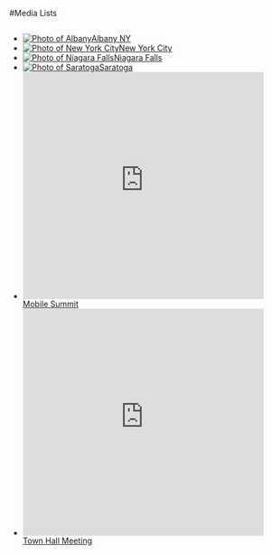 #Media Lists

<div class="row">
    <div class="large-12 columns">
        <ul class="large-block-grid-4 small-block-grid-2 image-to-list">
            <li><a class="albany" href="#"><img alt="Photo of Albany" src="../project-assets/images/media-thumbs/albany.jpg"><span>Albany NY</span></a></li>
            <li><a class="nyc" href="#"><img alt="Photo of New York City" src="../project-assets/images/media-thumbs/new-york-city.jpg"><span>New York City</span></a></li>
            <li><a class="niagara-falls" href="#"><img alt="Photo of Niagara Falls" src="../project-assets/images/media-thumbs/niagara-falls.jpg"><span>Niagara Falls</span></a></li>
            <li><a class="saratoga" href="#"><img alt="Photo of Saratoga" src="../project-assets/images/media-thumbs/saratoga.jpg"><span>Saratoga</span></a></li>
            <li class="has-video">
                <div class="video-container">
                    <iframe width="100%" height="100%" src="http://www.youtube.com/embed/EBnffd3cHVI?rel=0" frameborder="0" allowfullscreen></iframe>
                    <a href="http://www.youtube.com/watch?feature=player_embedded&v=EBnffd3cHVI&rel=0">Mobile Summit</a>
                </div>
            </li>
            <li class="has-video">
                <div class="video-container">
                    <iframe width="100%" height="100%" src="http://www.youtube.com/embed/f-iY1Ap9OJM?rel=0" frameborder="0" allowfullscreen></iframe>
                    <a href="http://www.youtube.com/watch?feature=player_embedded&v=f-iY1Ap9OJM">Town Hall Meeting</a>
                </div>
            </li>
        </ul>
    </div>
</div>